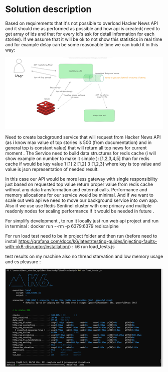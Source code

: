 # Solution description
Based on requirements that it's not possible to overload Hacker News API and it should me as performed as possible and how api is created(
need to get array of ids and that for every id's ask for detail information for each stories). If we assume that it will be ok to not show 
this statistics in real time and for example delay can be some reasonable time we can build it in this way:  

![alt text](image.png)

Need to create background service that will request from Hacker News API (as i know max value of top stories is 500 (from documentation) and in general top  is constant value) that will return all top news for current moment . The Service need to build  data structures for redis cache (i will show example on number to make it simple ): 
 [1,2,3,4,5] than for redis cache if would be 
key  value
1    [1]
2    [1,2]
3    [1,2,3]
where  key is top value and value is json representation of needed result. 

In this case our APi would be more less gateway  with single responsibility just based on requested top value return proper value from redis cache without any data transformation and external calls. 
Performance and memory allocations for our service would be minimal. And if we want to scale out web api we need to move our background service into own app. 
Also if we use use Redis Sentinel cluster with one primary and multiple readonly nodes for scaling performance if it would be needed in future . 

For simplify development , to run it locally just run web api project and run in terminal : 
docker run --rm -p 6379:6379 redis:alpine

For run load test need to be in project folder and then run (before need to install https://grafana.com/docs/k6/latest/testing-guides/injecting-faults-with-xk6-disruptor/installation/) :
 k6 run load_tests.js


 test results on my machine  also no thread starvation and low memory usage and cs pleasure :

 ![alt text](image-1.png)